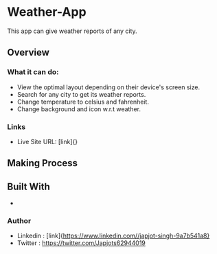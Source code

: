 # Weather-App
This app can give weather reports of any city.

## Overview

### What it can do:

* View the optimal layout depending on their device's screen size.
* Search for any city to get its weather reports.
* Change temperature to celsius and fahrenheit.
* Change background and icon w.r.t weather.

### Links

* Live Site URL: [link]{}

## Making Process

## Built With

* 

### Author

* Linkedin : [link]{https://www.linkedin.com//japjot-singh-9a7b541a8}
* Twitter  : https://twitter.com/Japjots62944019
